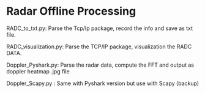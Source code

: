 # Radar Offline Processing

RADC_to_txt.py: Parse the Tcp/Ip package, record the info and save as txt file.

RADC_visualization.py: Parse the TCP/IP package, visualization the RADC DATA.

Doppler_Pyshark.py: Parse the radar data, compute the FFT and output as doppler heatmap .jpg file

Doppler_Scapy.py : Same with Pyshark version but use with Scapy (backup)
